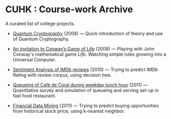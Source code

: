 # CUHK : Course-work Archive

A curated list of college projects.

- [Quantum Cryptography](https://github.com/tc-ying/cuhk/tree/main/Physics-Talent-2008) (2008) — Quick introduction of theory and use of Quantum Cryptography.

- [An invitation to Conway’s Game of Life](https://github.com/tc-ying/cuhk/tree/main/CSCI2110-Discrete-Mathematics) (2008) — Playing with John Conway's mathematical game *Life*. Watching simple rules growing into a Universal Computer.

- [Sentiment Analysis of IMDb reviews](https://github.com/tc-ying/cuhk/tree/main/CSCI5180-Techniques-for-Data-Mining) (2010) — Trying to predict IMDb Rating with review corpus, using decision tree.

- [Queueing of Café de Coral during weekday lunch hour](https://github.com/tc-ying/cuhk/tree/main/IERG3050-Simulation-and-Statistical-Analysis) (2011) — Quantitative survey and simulation of queueing and serving set-up in fast food restaurant.

- [Financial Data Mining](https://github.com/tc-ying/cuhk/tree/main/CSCI4020-Financial-Data-Mining) (2011) — Trying to predict buying opportunities from historical stock price, using k-nearest neighbor.
